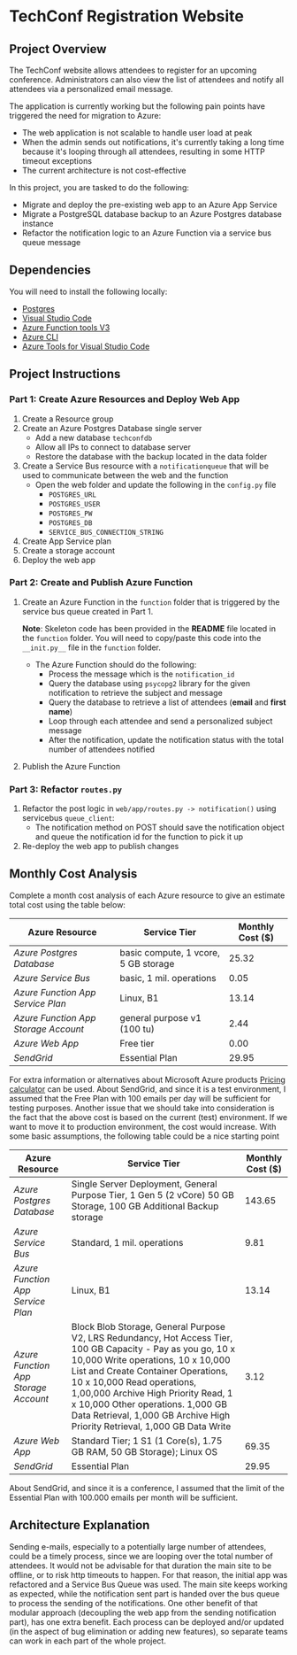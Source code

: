 # TechConf Registration Website

## Project Overview
The TechConf website allows attendees to register for an upcoming conference. Administrators can also view the list of attendees and notify all attendees via a personalized email message.

The application is currently working but the following pain points have triggered the need for migration to Azure:
 - The web application is not scalable to handle user load at peak
 - When the admin sends out notifications, it's currently taking a long time because it's looping through all attendees, resulting in some HTTP timeout exceptions
 - The current architecture is not cost-effective 

In this project, you are tasked to do the following:
- Migrate and deploy the pre-existing web app to an Azure App Service
- Migrate a PostgreSQL database backup to an Azure Postgres database instance
- Refactor the notification logic to an Azure Function via a service bus queue message

## Dependencies

You will need to install the following locally:
- [Postgres](https://www.postgresql.org/download/)
- [Visual Studio Code](https://code.visualstudio.com/download)
- [Azure Function tools V3](https://docs.microsoft.com/en-us/azure/azure-functions/functions-run-local?tabs=windows%2Ccsharp%2Cbash#install-the-azure-functions-core-tools)
- [Azure CLI](https://docs.microsoft.com/en-us/cli/azure/install-azure-cli?view=azure-cli-latest)
- [Azure Tools for Visual Studio Code](https://marketplace.visualstudio.com/items?itemName=ms-vscode.vscode-node-azure-pack)

## Project Instructions

### Part 1: Create Azure Resources and Deploy Web App
1. Create a Resource group
2. Create an Azure Postgres Database single server
   - Add a new database `techconfdb`
   - Allow all IPs to connect to database server
   - Restore the database with the backup located in the data folder
3. Create a Service Bus resource with a `notificationqueue` that will be used to communicate between the web and the function
   - Open the web folder and update the following in the `config.py` file
      - `POSTGRES_URL`
      - `POSTGRES_USER`
      - `POSTGRES_PW`
      - `POSTGRES_DB`
      - `SERVICE_BUS_CONNECTION_STRING`
4. Create App Service plan
5. Create a storage account
6. Deploy the web app

### Part 2: Create and Publish Azure Function
1. Create an Azure Function in the `function` folder that is triggered by the service bus queue created in Part 1.

      **Note**: Skeleton code has been provided in the **README** file located in the `function` folder. You will need to copy/paste this code into the `__init.py__` file in the `function` folder.
      - The Azure Function should do the following:
         - Process the message which is the `notification_id`
         - Query the database using `psycopg2` library for the given notification to retrieve the subject and message
         - Query the database to retrieve a list of attendees (**email** and **first name**)
         - Loop through each attendee and send a personalized subject message
         - After the notification, update the notification status with the total number of attendees notified
2. Publish the Azure Function

### Part 3: Refactor `routes.py`
1. Refactor the post logic in `web/app/routes.py -> notification()` using servicebus `queue_client`:
   - The notification method on POST should save the notification object and queue the notification id for the function to pick it up
2. Re-deploy the web app to publish changes

## Monthly Cost Analysis
Complete a month cost analysis of each Azure resource to give an estimate total cost using the table below:

| Azure Resource | Service Tier | Monthly Cost ($) |
| ------------ | ------------ | ------------ |
| *Azure Postgres Database* | basic compute, 1 vcore, 5 GB storage   |     25.32       |
| *Azure Service Bus*   |    basic, 1 mil. operations     |      0.05        |
| *Azure Function App Service Plan*              |   Linux, B1   |     13.14         |
| *Azure Function App Storage Account*              |   general purpose v1  (100 tu)   |      2.44        |
| *Azure Web App*                | Free tier        | 0.00             |
| *SendGrid*                | Essential Plan        | 29.95             |

For extra information or alternatives about Microsoft Azure products [Pricing calculator](https://azure.microsoft.com/en-us/pricing/calculator/) can be used.
About SendGrid, and since it is a test environment, I assumed that the Free Plan with 100 emails per day will be sufficient for testing purposes.
Another issue that we should take into consideration is the fact that the above cost is based on the current (test) environment. If we want to move it to production environment, the cost would increase. With some basic assumptions, the following table could be a nice starting point

| Azure Resource | Service Tier | Monthly Cost ($) |
| ------------ | ------------ | ------------ |
| *Azure Postgres Database* | Single Server Deployment, General Purpose Tier, 1 Gen 5 (2 vCore)  50 GB Storage, 100 GB Additional Backup storage  |     143.65      |
| *Azure Service Bus*   |    Standard, 1 mil. operations     |     9.81       |
| *Azure Function App Service Plan*              |   Linux, B1   |     13.14         |
| *Azure Function App Storage Account*              |   Block Blob Storage, General Purpose V2, LRS Redundancy, Hot Access Tier, 100 GB Capacity - Pay as you go, 10 x 10,000 Write operations, 10 x 10,000 List and Create Container Operations, 10 x 10,000 Read operations, 1,00,000 Archive High Priority Read, 1 x 10,000 Other operations. 1,000 GB Data Retrieval, 1,000 GB Archive High Priority Retrieval, 1,000 GB Data Write   |     3.12        |
| *Azure Web App*                | Standard Tier; 1 S1 (1 Core(s), 1.75 GB RAM, 50 GB Storage); Linux OS     | 69.35             |
| *SendGrid*                | Essential Plan        | 29.95             |

About SendGrid, and since it is a conference, I assumed that the limit of the Essential Plan with 100.000 emails per month will be sufficient. 

## Architecture Explanation
Sending e-mails, especially to a potentially large number of attendees, could be a timely process, since we are looping over the total number of attendees. It would not be advisable for that duration the main site to be offline, or to risk http timeouts to happen. For that reason, the initial app was refactored and a Service Bus Queue was used. The main site keeps working as expected, while the notification sent part is handed over the bus queue to process the sending of the notifications. One other benefit of that modular approach (decoupling the web app from the sending notification part), has one extra benefit. Each process can be deployed and/or updated (in the aspect of bug elimination or adding new features), so separate teams can work in each part of the whole project.
